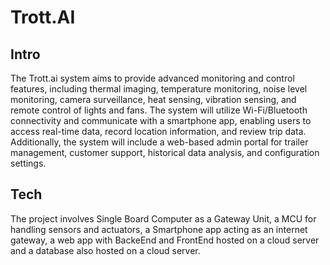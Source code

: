 # Trott.AI

## Intro

The Trott.ai system aims to provide advanced monitoring and control features, including thermal imaging, temperature monitoring, noise level monitoring, camera surveillance, heat sensing, vibration sensing, and remote control of lights and fans. The system will utilize Wi-Fi/Bluetooth connectivity and communicate with a smartphone app, enabling users to access real-time data, record location information, and review trip data. Additionally, the system will include a web-based admin portal for trailer management, customer support, historical data analysis, and configuration settings.

## Tech

The project involves Single Board Computer as a Gateway Unit, a MCU for handling sensors and actuators, a Smartphone app acting as an internet gateway, a web app with BackeEnd and FrontEnd hosted on a cloud server and a database also hosted on a cloud server.
